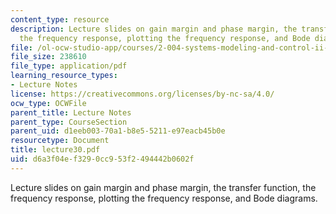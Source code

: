 ```yaml
---
content_type: resource
description: Lecture slides on gain margin and phase margin, the transfer function,
  the frequency response, plotting the frequency response, and Bode diagrams.
file: /ol-ocw-studio-app/courses/2-004-systems-modeling-and-control-ii-fall-2007/d6a3f04ef3290cc953f2494442b0602f_lecture30.pdf
file_size: 238610
file_type: application/pdf
learning_resource_types:
- Lecture Notes
license: https://creativecommons.org/licenses/by-nc-sa/4.0/
ocw_type: OCWFile
parent_title: Lecture Notes
parent_type: CourseSection
parent_uid: d1eeb003-70a1-b8e5-5211-e97eacb45b0e
resourcetype: Document
title: lecture30.pdf
uid: d6a3f04e-f329-0cc9-53f2-494442b0602f
---
```

Lecture slides on gain margin and phase margin, the transfer function, the frequency response, plotting the frequency response, and Bode diagrams.